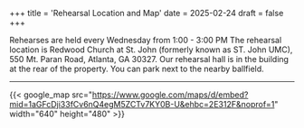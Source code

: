 +++
title = 'Rehearsal Location and Map'
date = 2025-02-24
draft = false
+++


Rehearses are held every Wednesday from 1:00 - 3:00 PM The rehearsal location is Redwood Church at St. John (formerly known as ST. John UMC), 550 Mt. Paran Road, Atlanta, GA 30327.
Our rehearsal hall is in the building at the rear of the property.  You can park next to the nearby ballfield.

---

{{< google_map src="https://www.google.com/maps/d/embed?mid=1aGFcDji33fCv6nQ4egM5ZCTv7KY0B-U&ehbc=2E312F&noprof=1" width="640" height="480" >}}